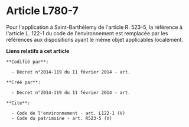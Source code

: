 # Article L780-7

Pour l'application à Saint-Barthélemy de l'article R. 523-5, la référence à l'article L. 122-1 du code de l'environnement est
remplacée par les références aux dispositions ayant le même objet applicables localement.

**Liens relatifs à cet article**

	**Codifié par**:

	  - Décret n°2014-119 du 11 février 2014 - art.

	**Créé par**:

	  - Décret n°2014-119 du 11 février 2014 - art.

	**Cite**:

	  - Code de l'environnement - art. L122-1 (V)
	  - Code du patrimoine - art. R523-5 (V)
